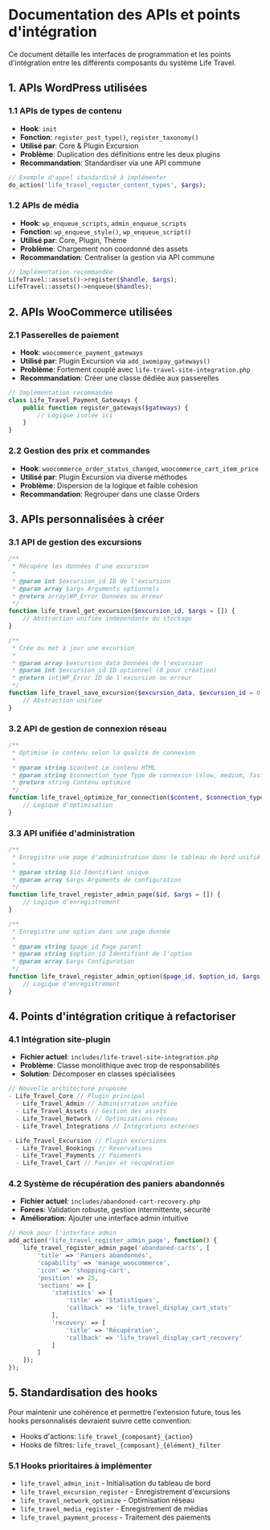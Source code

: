 # Documentation des APIs et points d'intégration

Ce document détaille les interfaces de programmation et les points d'intégration entre les différents composants du système Life Travel.

## 1. APIs WordPress utilisées

### 1.1 APIs de types de contenu
- **Hook**: `init`
- **Fonction**: `register_post_type()`, `register_taxonomy()`
- **Utilisé par**: Core & Plugin Excursion
- **Problème**: Duplication des définitions entre les deux plugins
- **Recommandation**: Standardiser via une API commune

```php
// Exemple d'appel standardisé à implémenter
do_action('life_travel_register_content_types', $args);
```

### 1.2 APIs de média
- **Hook**: `wp_enqueue_scripts`, `admin_enqueue_scripts` 
- **Fonction**: `wp_enqueue_style()`, `wp_enqueue_script()`
- **Utilisé par**: Core, Plugin, Thème
- **Problème**: Chargement non coordonné des assets
- **Recommandation**: Centraliser la gestion via API commune

```php
// Implémentation recommandée
LifeTravel::assets()->register($handle, $args);
LifeTravel::assets()->enqueue($handles);
```

## 2. APIs WooCommerce utilisées

### 2.1 Passerelles de paiement
- **Hook**: `woocommerce_payment_gateways`
- **Utilisé par**: Plugin Excursion via `add_iwomipay_gateways()`
- **Problème**: Fortement couplé avec `life-travel-site-integration.php`
- **Recommandation**: Créer une classe dédiée aux passerelles

```php
// Implémentation recommandée
class Life_Travel_Payment_Gateways {
    public function register_gateways($gateways) {
        // Logique isolée ici
    }
}
```

### 2.2 Gestion des prix et commandes
- **Hook**: `woocommerce_order_status_changed`, `woocommerce_cart_item_price`
- **Utilisé par**: Plugin Excursion via diverse méthodes
- **Problème**: Dispersion de la logique et faible cohésion
- **Recommandation**: Regrouper dans une classe Orders

## 3. APIs personnalisées à créer

### 3.1 API de gestion des excursions
```php
/**
 * Récupère les données d'une excursion
 * 
 * @param int $excursion_id ID de l'excursion
 * @param array $args Arguments optionnels
 * @return array|WP_Error Données ou erreur
 */
function life_travel_get_excursion($excursion_id, $args = []) {
    // Abstraction unifiée indépendante du stockage
}

/**
 * Crée ou met à jour une excursion
 * 
 * @param array $excursion_data Données de l'excursion
 * @param int $excursion_id ID optionnel (0 pour création)
 * @return int|WP_Error ID de l'excursion ou erreur
 */
function life_travel_save_excursion($excursion_data, $excursion_id = 0) {
    // Abstraction unifiée
}
```

### 3.2 API de gestion de connexion réseau
```php
/**
 * Optimise le contenu selon la qualité de connexion
 * 
 * @param string $content Le contenu HTML
 * @param string $connection_type Type de connexion (slow, medium, fast)
 * @return string Contenu optimisé
 */
function life_travel_optimize_for_connection($content, $connection_type = null) {
    // Logique d'optimisation
}
```

### 3.3 API unifiée d'administration
```php
/**
 * Enregistre une page d'administration dans le tableau de bord unifié
 * 
 * @param string $id Identifiant unique
 * @param array $args Arguments de configuration
 */
function life_travel_register_admin_page($id, $args = []) {
    // Logique d'enregistrement
}

/**
 * Enregistre une option dans une page donnée
 * 
 * @param string $page_id Page parent
 * @param string $option_id Identifiant de l'option
 * @param array $args Configuration
 */
function life_travel_register_admin_option($page_id, $option_id, $args = []) {
    // Logique d'enregistrement
}
```

## 4. Points d'intégration critique à refactoriser

### 4.1 Intégration site-plugin
- **Fichier actuel**: `includes/life-travel-site-integration.php`
- **Problème**: Classe monolithique avec trop de responsabilités
- **Solution**: Décomposer en classes spécialisées

```php
// Nouvelle architecture proposée
- Life_Travel_Core // Plugin principal
  - Life_Travel_Admin // Administration unifiée
  - Life_Travel_Assets // Gestion des assets
  - Life_Travel_Network // Optimisations réseau
  - Life_Travel_Integrations // Intégrations externes

- Life_Travel_Excursion // Plugin excursions
  - Life_Travel_Bookings // Réservations
  - Life_Travel_Payments // Paiements
  - Life_Travel_Cart // Panier et récupération
```

### 4.2 Système de récupération des paniers abandonnés
- **Fichier actuel**: `includes/abandoned-cart-recovery.php`
- **Forces**: Validation robuste, gestion intermittente, sécurité
- **Amélioration**: Ajouter une interface admin intuitive

```php
// Hook pour l'interface admin
add_action('life_travel_register_admin_page', function() {
    life_travel_register_admin_page('abandoned-carts', [
        'title' => 'Paniers abandonnés',
        'capability' => 'manage_woocommerce',
        'icon' => 'shopping-cart',
        'position' => 25,
        'sections' => [
            'statistics' => [
                'title' => 'Statistiques',
                'callback' => 'life_travel_display_cart_stats'
            ],
            'recovery' => [
                'title' => 'Récupération',
                'callback' => 'life_travel_display_cart_recovery'
            ]
        ]
    ]);
});
```

## 5. Standardisation des hooks

Pour maintenir une cohérence et permettre l'extension future, tous les hooks personnalisés devraient suivre cette convention:

- Hooks d'actions: `life_travel_{composant}_{action}`
- Hooks de filtres: `life_travel_{composant}_{élément}_filter`

### 5.1 Hooks prioritaires à implémenter
- `life_travel_admin_init` - Initialisation du tableau de bord
- `life_travel_excursion_register` - Enregistrement d'excursions
- `life_travel_network_optimize` - Optimisation réseau
- `life_travel_media_register` - Enregistrement de médias
- `life_travel_payment_process` - Traitement des paiements
